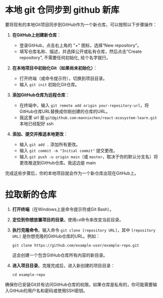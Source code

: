 # 本地 git 仓同步到 github 新库
要将现有的本地Git项目同步到GitHub作为一个新仓库，可以按照以下步骤操作：

1. **在GitHub上创建新仓库**：
    - 登录GitHub，点击右上角的 "+" 图标，选择“New repository”。
    - 填写仓库名称、描述，并选择公开或私有仓库，然后点击“Create repository”, 不需要任何初始化, 给个名字就行。

2. **在本地项目中初始化Git（如果尚未初始化）**：
    - 打开终端（或命令提示符），切换到项目目录。
    - 输入 `git init` 初始化Git仓库。

3. **添加GitHub仓库为远程仓库**：
    - 在终端中，输入 `git remote add origin your-repository-url`，将GitHub仓库URL替换成你刚创建的仓库的URL。
    - 我这里 url 是:`git@github.com:mannixchen/react-ecosystem-learn.git` 本地已经配好 ssh
4. **添加、提交并推送本地更改**：
    - 输入 `git add .` 添加所有更改。
    - 输入 `git commit -m "Initial commit"` 提交更改。
    - 输入 `git push -u origin main`（或 `master`，取决于你的默认分支名）将更改推送到GitHub仓库。我这边是 main

完成这些步骤后，你的本地项目就会作为一个新仓库出现在GitHub上。


# 拉取新的仓库

1. **打开终端**（在Windows上是命令提示符或Git Bash）。

2. **定位到你想放置项目的目录**。使用`cd`命令来改变当前目录。

3. **执行克隆命令**。输入命令 `git clone [repository URL]`，其中 `[repository URL]` 是你想克隆的GitHub仓库的URL。例如：

   ```
   git clone https://github.com/example-user/example-repo.git
   ```

   这会创建一个包含GitHub仓库所有内容的新目录。

4. **进入项目目录**。克隆完成后，进入新创建的项目目录：

   ```
   cd example-repo
   ```

确保你已安装Git并有访问GitHub仓库的权限。如果仓库是私有的，你可能需要输入GitHub的用户名和密码或使用SSH密钥。

